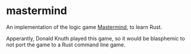 # mastermind
An implementation of the logic game [Mastermind](https://en.wikipedia.org/wiki/Mastermind_(board_game)), to learn Rust.

Apperantly, Donald Knuth played this game, so it would be blasphemic to not port the game to a Rust command line game.
